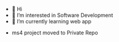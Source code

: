 - 👋 Hi
- 👀 I’m interested in Software Development
- 🌱 I’m currently learning web app
+ ms4 project moved to Private Repo
